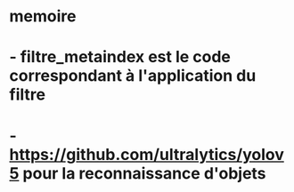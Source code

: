 # memoire
# - filtre_metaindex est le code correspondant à l'application du filtre
# - https://github.com/ultralytics/yolov5 pour la reconnaissance d'objets
